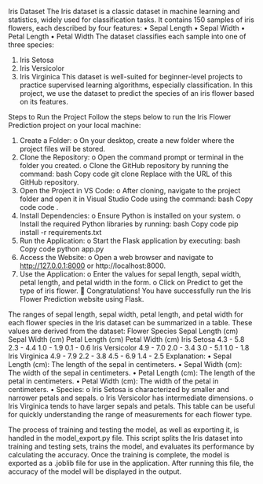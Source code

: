 Iris Dataset
The Iris dataset is a classic dataset in machine learning and statistics, widely used for classification tasks. It contains 150 samples of iris flowers, each described by four features:
•	Sepal Length
•	Sepal Width
•	Petal Length
•	Petal Width
The dataset classifies each sample into one of three species:
1.	Iris Setosa
2.	Iris Versicolor
3.	Iris Virginica
This dataset is well-suited for beginner-level projects to practice supervised learning algorithms, especially classification. In this project, we use the dataset to predict the species of an iris flower based on its features.

Steps to Run the Project
Follow the steps below to run the Iris Flower Prediction project on your local machine:
1.	Create a Folder:
o	On your desktop, create a new folder where the project files will be stored.
2.	Clone the Repository:
o	Open the command prompt or terminal in the folder you created.
o	Clone the GitHub repository by running the command:
bash
Copy code
git clone <repository-url>
Replace <repository-url> with the URL of this GitHub repository.
3.	Open the Project in VS Code:
o	After cloning, navigate to the project folder and open it in Visual Studio Code using the command:
bash
Copy code
code .
4.	Install Dependencies:
o	Ensure Python is installed on your system.
o	Install the required Python libraries by running:
bash
Copy code
pip install -r requirements.txt
5.	Run the Application:
o	Start the Flask application by executing:
bash
Copy code
python app.py
6.	Access the Website:
o	Open a web browser and navigate to http://127.0.0.1:8000 or http://localhost:8000.
7.	Use the Application:
o	Enter the values for sepal length, sepal width, petal length, and petal width in the form.
o	Click on Predict to get the type of iris flower.
🎉 Congratulations! You have successfully run the Iris Flower Prediction website using Flask.


The ranges of sepal length, sepal width, petal length, and petal width for each flower species in the Iris dataset can be summarized in a table. These values are derived from the dataset:
Flower Species	Sepal Length (cm)	Sepal Width (cm)	Petal Length (cm)	Petal Width (cm)
Iris Setosa	4.3 - 5.8	2.3 - 4.4	1.0 - 1.9	0.1 - 0.6
Iris Versicolor	4.9 - 7.0	2.0 - 3.4	3.0 - 5.1	1.0 - 1.8
Iris Virginica	4.9 - 7.9	2.2 - 3.8	4.5 - 6.9	1.4 - 2.5
Explanation:
•	Sepal Length (cm): The length of the sepal in centimeters.
•	Sepal Width (cm): The width of the sepal in centimeters.
•	Petal Length (cm): The length of the petal in centimeters.
•	Petal Width (cm): The width of the petal in centimeters.
•	Species:
o	Iris Setosa is characterized by smaller and narrower petals and sepals.
o	Iris Versicolor has intermediate dimensions.
o	Iris Virginica tends to have larger sepals and petals.
This table can be useful for quickly understanding the range of measurements for each flower type.

The process of training and testing the model, as well as exporting it, is handled in the model_export.py file. This script splits the Iris dataset into training and testing sets, trains the model, and evaluates its performance by calculating the accuracy. Once the training is complete, the model is exported as a .joblib file for use in the application. After running this file, the accuracy of the model will be displayed in the output.
